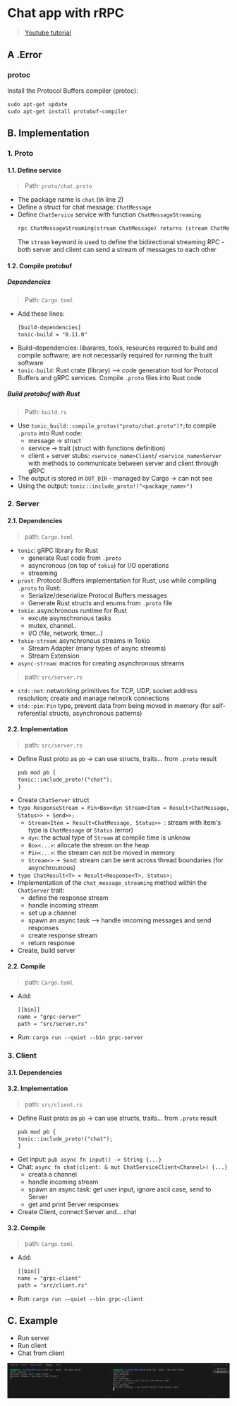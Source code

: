 # Chat app with rRPC
> [Youtube tutorial](https://www.youtube.com/watch?v=-5XkMwRBsAo)

## A .Error

### protoc
Install the Protocol Buffers compiler (protoc):
```
sudo apt-get update
sudo apt-get install protobuf-compiler
```

## B. Implementation

### 1. Proto

#### 1.1. Define service
> Path: `proto/chat.proto`
* The package name is `chat` (in line 2)
* Define a struct for chat message: `ChatMessage`
* Define `ChatService` service with function `ChatMessageStreaming`
    ```proto
    rpc ChatMessageStreaming(stream ChatMessage) returns (stream ChatMessage);
    ```
    The `stream` keyword is used to define the bidirectional streaming RPC - both server and client can send a stream of messages to each other

#### 1.2. Compile protobuf

##### Dependencies
> Path: `Cargo.toml`
* Add these lines:
    ```
    [build-dependencies]
    tonic-build = "0.11.0"
    ```
* Build-dependencies: libarares, tools, resources required to build and compile software; are not necessarily required for running the built software
* `tonic-build`: Rust crate (library) --> code generation tool for Protocol Buffers and gRPC  services. Compile `.proto` files into Rust code

##### Build protobuf with Rust
> Path: `build.rs`
* Use `tonic_build::compile_protos("proto/chat.proto")?;`to compile `.proto` into Rust code:
    * message $\rightarrow$ struct
    * service $\rightarrow$ trait (struct with functions definition)
    * client + server stubs: `<service_name>Client`/ `<service_name>Server` with methods to communicate between server and client through gRPC
* The output is stored in `OUT_DIR` - managed by Cargo $\rightarrow$ can not see
* Using the output: `tonic::include_proto!("<package_name>")`

### 2. Server

#### 2.1. Dependencies
> path: `Cargo.toml`
* `tonic`: gRPC library for Rust 
    * generate Rust code from `.proto`
    * asyncronous (on top of `tokio`) for I/O operations
    * streaming
* `prost`: Protocol Buffers implementation for Rust, use while compiling `.proto` to Rust:
    * Serialize/deserialize Protocol Buffers messages
    * Generate Rust structs and enums from `.proto` file
* `tokio`: asynchronous runtime for Rust
    * excute asynschronous tasks
    * mutex, channel..
    * I/O (file, network, timer...)
* `tokio-stream`: asynchronous streams in Tokio
    * Stream Adapter (many types of async streams)
    * Stream Extension
* `async-stream`: macros for creating asynchronous streams

> path: `src/server.rs`
* `std::net`: networking primitives for TCP, UDP, socket address resolution; create and manage network connections
* `std::pin`: `Pin` type, prevent data from being moved in memory (for self-referential structs, asynchronous patterns)

#### 2.2. Implementation
> path: `src/server.rs`
* Define Rust proto as `pb` $\rightarrow$ can use structs, traits... from `.proto` result
    ```
    pub mod pb {
    tonic::include_proto!("chat");
    }
    ```
* Create `ChatServer` struct
* `type ResponseStream = Pin<Box<dyn Stream<Item = Result<ChatMessage, Status>> + Send>>;`
    * `Stream<Item = Result<ChatMessage, Status>> `: stream with item's type is `ChatMessage` or `Status` (error)
    * `dyn`: the actual type of `Stream` at compile time is unknow
    * `Box<...>`: allocate the stream on the heap
    * `Pin<...>`: the stream can not be moved in memory
    * `Stream<> + Send`: stream can be sent across thread boundaries (for asynchrounous)
* `type ChatResult<T> = Result<Response<T>, Status>;`
* Implementation of the `chat_message_streaming` method within the `ChatServer` trait:
    * define the response stream
    * handle incoming stream
    * set up a channel 
    * spawn an async task --> handle imcoming messages and send responses
    * create response stream
    * return response
* Create, build server

#### 2.2. Compile
> path: `Cargo.toml`
* Add:
    ```
    [[bin]]
    name = "grpc-server"
    path = "src/server.rs"
    ```
* Run:  `cargo run --quiet --bin grpc-server`

### 3. Client

#### 3.1. Dependencies

#### 3.2. Implementation
> path: `src/client.rs`
* Define Rust proto as `pb` $\rightarrow$ can use structs, traits... from `.proto` result
    ```
    pub mod pb {
    tonic::include_proto!("chat");
    }
    ```
* Get input: `pub async fn input() -> String {...}`
* Chat: `async fn chat(client: & mut ChatServiceClient<Channel>) {...}`
    * creata a channel
    * handle incoming stream
    * spawn an async task: get user input, ignore ascii case, send to Server
    * get and print Server responses
* Create Client, connect Server and... chat

#### 3.2. Compile
> path: `Cargo.toml`
* Add:
    ```
    [[bin]]
    name = "grpc-client"
    path = "src/client.rs"
    ```
* Run:  `cargo run --quiet --bin grpc-client`

## C. Example
* Run server
* Run client
* Chat from client

![Chat image](./images/grpc-chat.png)
